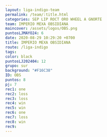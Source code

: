 ```yaml
---
layout: liga-indigo-team
permalink: /team/:title.html
categories: SEP LIP ROCT ORO WHEEL A GNORTE
team: IMPERIO MEXA OBSIDIANA
maincover: /assets/logos/OBS.png
puntosLJMAYO24: 6
date: 2020-08-29 10:29:20 +0700
title: IMPERIO MEXA OBSIDIANA
route: /liga-indigo
tags: 
color: black
puntosLJ202404: 12
grupo: sur
background: "#F16C38"
ID: OBS
puntos: 8
pj: 7
rec1: one
rec2: loss
rec3: loss
rec4: win
rec5: win
rec6: one
rec7: loss
rec8: win
rec9:
---
```

